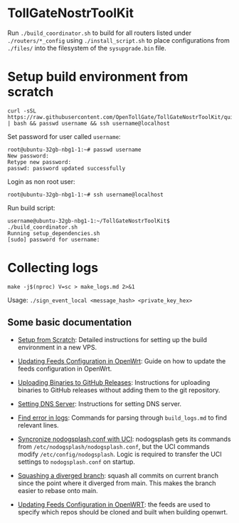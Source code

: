 # TollGateNostrToolKit

Run `./build_coordinator.sh` to build for all routers listed under
`./routers/*_config` using `./install_script.sh` to place
configurations from `./files/` into the filesystem of the
`sysupgrade.bin` file.


# Setup build environment from scratch
```
curl -sSL https://raw.githubusercontent.com/OpenTollGate/TollGateNostrToolKit/quickstart/setup_from_scratch.sh | bash && passwd username && ssh username@localhost
```

Set password for user called `username`:
```
root@ubuntu-32gb-nbg1-1:~# passwd username
New password: 
Retype new password: 
passwd: password updated successfully
```

Login as non root user:
```
root@ubuntu-32gb-nbg1-1:~# ssh username@localhost
```

Run build script:
```
username@ubuntu-32gb-nbg1-1:~/TollGateNostrToolKit$ ./build_coordinator.sh 
Running setup_dependencies.sh
[sudo] password for username:
```

# Collecting logs
```
make -j$(nproc) V=sc > make_logs.md 2>&1
```



Usage: `./sign_event_local <message_hash> <private_key_hex>`


## Some basic documentation

- [Setup from Scratch](setup_from_scratch.md): Detailed instructions for setting up the build environment in a new VPS.

- [Updating Feeds Configuration in OpenWrt](updating_feeds_conf_in_openwrt.md): Guide on how to update the feeds configuration in OpenWrt.

- [Uploading Binaries to GitHub Releases](upload_binaries_to_github.md): Instructions for uploading binaries to GitHub releases without adding them to the git repository.

- [Setting DNS Server](setting_dns_server.md): Instructions for setting DNS server.

- [Find error in logs](find_error_in_logs.md): Commands for parsing through `build_logs.md` to find relevant lines.

- [Syncronize nodogsplash.conf with UCI](nodogsplash_configuration.md): nodogsplash gets its commands from `/etc/nodogsplash/nodogsplash.conf`, but the UCI commands modify `/etc/config/nodogsplash`. Logic is required to transfer the UCI settings to `nodogsplash.conf` on startup.

- [Squashing a diverged branch](squash_commits_since_main.md): squash all commits on current branch since the point where it diverged from main. This makes the branch easier to rebase onto main.

- [Updating Feeds Configuration in OpenWRT](updating_feeds_conf_in_openwrt.md): the feeds are used to specify which repos should be cloned and built when building openwrt.
